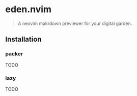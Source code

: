 # eden.nvim

> A neovim makrdown previewer for your digital garden.

## Installation

### packer

TODO

### lazy

TODO
